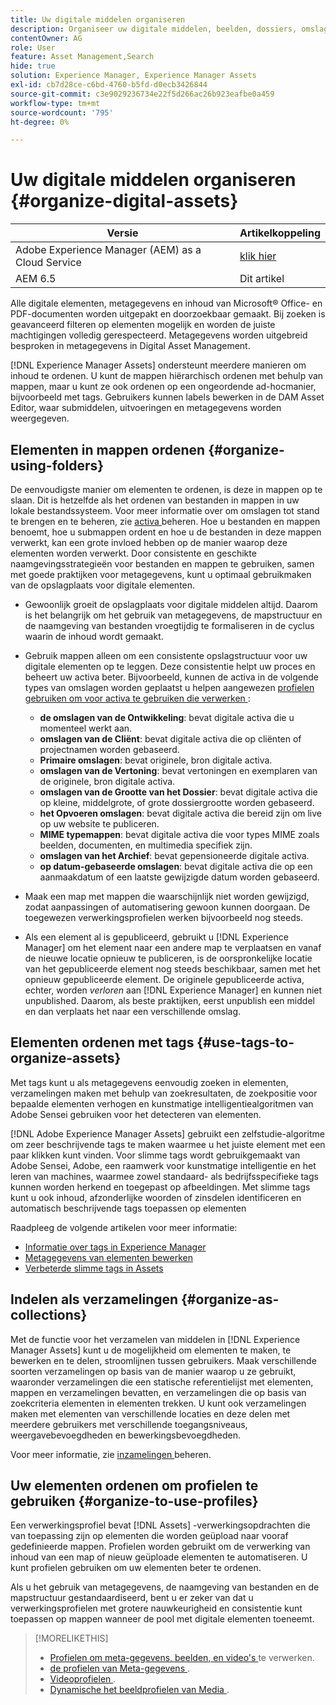 ```yaml
---
title: Uw digitale middelen organiseren
description: Organiseer uw digitale middelen, beelden, dossiers, omslagen, etc., gebruikend Experience Manager.
contentOwner: AG
role: User
feature: Asset Management,Search
hide: true
solution: Experience Manager, Experience Manager Assets
exl-id: cb7d28ce-c6bd-4760-b5fd-d0ecb3426844
source-git-commit: c3e9029236734e22f5d266ac26b923eafbe0a459
workflow-type: tm+mt
source-wordcount: '795'
ht-degree: 0%

---
```


# Uw digitale middelen organiseren {#organize-digital-assets}

| Versie | Artikelkoppeling |
| -------- | ---------------------------- |
| Adobe Experience Manager (AEM) as a Cloud Service | [ klik hier ](https://experienceleague.adobe.com/docs/experience-manager-cloud-service/content/assets/manage/organize-assets.html?lang=nl-NL) |
| AEM 6.5 | Dit artikel |

Alle digitale elementen, metagegevens en inhoud van Microsoft® Office- en PDF-documenten worden uitgepakt en doorzoekbaar gemaakt. Bij zoeken is geavanceerd filteren op elementen mogelijk en worden de juiste machtigingen volledig gerespecteerd. Metagegevens worden uitgebreid besproken in metagegevens in Digital Asset Management.

[!DNL Experience Manager Assets] ondersteunt meerdere manieren om inhoud te ordenen. U kunt de mappen hiërarchisch ordenen met behulp van mappen, maar u kunt ze ook ordenen op een ongeordende ad-hocmanier, bijvoorbeeld met tags. Gebruikers kunnen labels bewerken in de DAM Asset Editor, waar submiddelen, uitvoeringen en metagegevens worden weergegeven.

## Elementen in mappen ordenen {#organize-using-folders}

De eenvoudigste manier om elementen te ordenen, is deze in mappen op te slaan. Dit is hetzelfde als het ordenen van bestanden in mappen in uw lokale bestandssysteem. Voor meer informatie over om omslagen tot stand te brengen en te beheren, zie [ activa ](manage-assets.md) beheren. Hoe u bestanden en mappen benoemt, hoe u submappen ordent en hoe u de bestanden in deze mappen verwerkt, kan een grote invloed hebben op de manier waarop deze elementen worden verwerkt. Door consistente en geschikte naamgevingsstrategieën voor bestanden en mappen te gebruiken, samen met goede praktijken voor metagegevens, kunt u optimaal gebruikmaken van de opslagplaats voor digitale elementen.

* Gewoonlijk groeit de opslagplaats voor digitale middelen altijd. Daarom is het belangrijk om het gebruik van metagegevens, de mapstructuur en de naamgeving van bestanden vroegtijdig te formaliseren in de cyclus waarin de inhoud wordt gemaakt.
* Gebruik mappen alleen om een consistente opslagstructuur voor uw digitale elementen op te leggen. Deze consistentie helpt uw proces en beheert uw activa beter. Bijvoorbeeld, kunnen de activa in de volgende types van omslagen worden geplaatst u helpen aangewezen [ profielen gebruiken om voor activa te gebruiken die verwerken ](processing-profiles.md):

   * **de omslagen van de Ontwikkeling**: bevat digitale activa die u momenteel werkt aan.
   * **omslagen van de Cliënt**: bevat digitale activa die op cliënten of projectnamen worden gebaseerd.
   * **Primaire omslagen**: bevat originele, bron digitale activa.
   * **omslagen van de Vertoning**: bevat vertoningen en exemplaren van de originele, bron digitale activa.
   * **omslagen van de Grootte van het Dossier**: bevat digitale activa die op kleine, middelgrote, of grote dossiergrootte worden gebaseerd.
   * **het Opvoeren omslagen**: bevat digitale activa die bereid zijn om live op uw website te publiceren.
   * **MIME typemappen**: bevat digitale activa die voor types MIME zoals beelden, documenten, en multimedia specifiek zijn.
   * **omslagen van het Archief**: bevat gepensioneerde digitale activa.
   * **op datum-gebaseerde omslagen**: bevat digitale activa die op een aanmaakdatum of een laatste gewijzigde datum worden gebaseerd.

* Maak een map met mappen die waarschijnlijk niet worden gewijzigd, zodat aanpassingen of automatisering gewoon kunnen doorgaan. De toegewezen verwerkingsprofielen werken bijvoorbeeld nog steeds.
* Als een element al is gepubliceerd, gebruikt u [!DNL Experience Manager] om het element naar een andere map te verplaatsen en vanaf de nieuwe locatie opnieuw te publiceren, is de oorspronkelijke locatie van het gepubliceerde element nog steeds beschikbaar, samen met het opnieuw gepubliceerde element. De originele gepubliceerde activa, echter, worden *verloren* aan [!DNL Experience Manager] en kunnen niet unpublished. Daarom, als beste praktijken, eerst unpublish een middel en dan verplaats het naar een verschillende omslag.

## Elementen ordenen met tags {#use-tags-to-organize-assets}

Met tags kunt u als metagegevens eenvoudig zoeken in elementen, verzamelingen maken met behulp van zoekresultaten, de zoekpositie voor bepaalde elementen verhogen en kunstmatige intelligentiealgoritmen van Adobe Sensei gebruiken voor het detecteren van elementen.

[!DNL Adobe Experience Manager Assets] gebruikt een zelfstudie-algoritme om zeer beschrijvende tags te maken waarmee u het juiste element met een paar klikken kunt vinden. Voor slimme tags wordt gebruikgemaakt van Adobe Sensei, Adobe, een raamwerk voor kunstmatige intelligentie en het leren van machines, waarmee zowel standaard- als bedrijfsspecifieke tags kunnen worden herkend en toegepast op afbeeldingen. Met slimme tags kunt u ook inhoud, afzonderlijke woorden of zinsdelen identificeren en automatisch beschrijvende tags toepassen op elementen

Raadpleeg de volgende artikelen voor meer informatie:

* [Informatie over tags in Experience Manager](/help/sites-authoring/tags.md)
* [Metagegevens van elementen bewerken](metadata.md)
* [Verbeterde slimme tags in Assets](enhanced-smart-tags.md)

## Indelen als verzamelingen {#organize-as-collections}

Met de functie voor het verzamelen van middelen in [!DNL Experience Manager Assets] kunt u de mogelijkheid om elementen te maken, te bewerken en te delen, stroomlijnen tussen gebruikers. Maak verschillende soorten verzamelingen op basis van de manier waarop u ze gebruikt, waaronder verzamelingen die een statische referentielijst met elementen, mappen en verzamelingen bevatten, en verzamelingen die op basis van zoekcriteria elementen in elementen trekken. U kunt ook verzamelingen maken met elementen van verschillende locaties en deze delen met meerdere gebruikers met verschillende toegangsniveaus, weergavebevoegdheden en bewerkingsbevoegdheden.

Voor meer informatie, zie [ inzamelingen ](manage-collections.md) beheren.

<!-- TBD items: add screenshots where applicable
Any hints/recommendations of when to use what method of organizing? Some examples of how organizing helps towards a better taxonomy and improved content velocity.
Add back links to blog posts by marketing?
-->

## Uw elementen ordenen om profielen te gebruiken {#organize-to-use-profiles}

Een verwerkingsprofiel bevat [!DNL Assets] -verwerkingsopdrachten die van toepassing zijn op elementen die worden geüpload naar vooraf gedefinieerde mappen. Profielen worden gebruikt om de verwerking van inhoud van een map of nieuw geüploade elementen te automatiseren. U kunt profielen gebruiken om uw elementen beter te ordenen.

Als u het gebruik van metagegevens, de naamgeving van bestanden en de mapstructuur gestandaardiseerd, bent u er zeker van dat u verwerkingsprofielen met grotere nauwkeurigheid en consistentie kunt toepassen op mappen wanneer de pool met digitale elementen toeneemt.

>[!MORELIKETHIS]
>
>* [ Profielen om meta-gegevens, beelden, en video&#39;s ](processing-profiles.md) te verwerken.
>* [ de profielen van Meta-gegevens ](/help/assets/metadata-config.md#metadata-profiles).
>* [ Videoprofielen ](video-profiles.md).
>* [ Dynamische het beeldprofielen van Media ](image-profiles.md).
